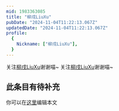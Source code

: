 ```yaml
---
mid: 1983363085
title: "柳戌LiuXu"
pubDate: "2024-11-04T11:22:13.067Z"
updatedDate: "2024-11-04T11:22:13.067Z"
profile:
  {
    Nickname: ["柳戌LiuXu"],
  }
---
```


关注[柳戌LiuXu](https://space.bilibili.com/1983363085)谢谢喵~ 关注[柳戌LiuXu](https://space.bilibili.com/1983363085)谢谢喵~

## 此条目有待补充
你可以在[这里](https://github.com/Yuhanawa/VTuber.ICU/edit/master/src/content/v/柳戌LiuXu/index.md)编辑本文
